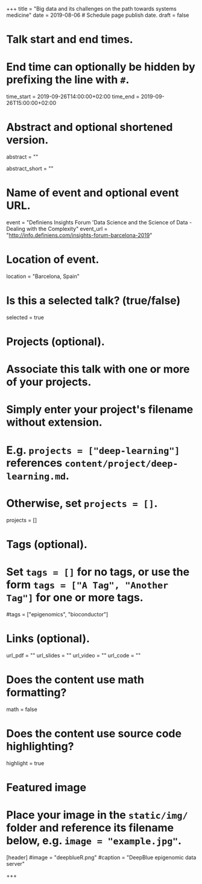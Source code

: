 +++
title = "Big data and its challenges on the path towards systems medicine"
date = 2019-08-06  # Schedule page publish date.
draft = false

# Talk start and end times.
#   End time can optionally be hidden by prefixing the line with `#`.
time_start = 2019-09-26T14:00:00+02:00
time_end = 2019-09-26T15:00:00+02:00

# Abstract and optional shortened version.
abstract = ""

abstract_short = ""

# Name of event and optional event URL.
event = "Definiens Insights Forum 'Data Science and the Science of Data - Dealing with the Complexity"
event_url = "http://info.definiens.com/insights-forum-barcelona-2019"

# Location of event.
location = "Barcelona, Spain"

# Is this a selected talk? (true/false)
selected = true

# Projects (optional).
#   Associate this talk with one or more of your projects.
#   Simply enter your project's filename without extension.
#   E.g. `projects = ["deep-learning"]` references `content/project/deep-learning.md`.
#   Otherwise, set `projects = []`.
projects = [] 

# Tags (optional).
#   Set `tags = []` for no tags, or use the form `tags = ["A Tag", "Another Tag"]` for one or more tags.
#tags = ["epigenomics", "bioconductor"]

# Links (optional).
url_pdf = ""
url_slides = ""
url_video = ""
url_code = ""

# Does the content use math formatting?
math = false

# Does the content use source code highlighting?
highlight = true

# Featured image
# Place your image in the `static/img/` folder and reference its filename below, e.g. `image = "example.jpg"`.
[header]
#image = "deepblueR.png"
#caption = "DeepBlue epigenomic data server"

+++
